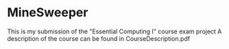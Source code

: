 # MineSweeper
This is my submission of the "Essential Computing I" course exam project
A description of the course can be found in CourseDescription.pdf
